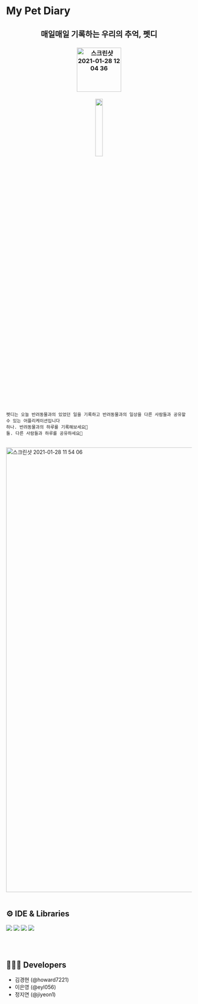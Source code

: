 # My Pet Diary
<h2 align="center"> 매일매일 기록하는 우리의 추억, 펫디 </h2>

<h3 align="center">
<img width="120" alt="스크린샷 2021-01-28 12 04 36" src="https://user-images.githubusercontent.com/48276522/106084340-8968c980-6161-11eb-93c9-abaa58370f7d.png">
</h3>
<h4 align="center">
<img src="https://user-images.githubusercontent.com/48276522/106844075-ef69c980-66ea-11eb-82f3-ec2ff4532f2f.png" width="20%" url="https://apps.apple.com/app/id1551631046">
</h4>
<br>
<br>

```
펫디는 오늘 반려동물과의 있었던 일을 기록하고 반려동물과의 일상을 다른 사람들과 공유할 수 있는 어플리케이션입니다
하나. 반려동물과의 하루를 기록해보세요🐶
둘. 다른 사람들과 하루를 공유하세요👫
```

<br>
<img width="1207" alt="스크린샷 2021-01-28 11 54 06" src="https://user-images.githubusercontent.com/48276522/106083685-40fcdc00-6160-11eb-8f3e-82e2e6e397f6.png">
<br>
<br>

## ⚙️ IDE & Libraries

<p>
<img src="https://img.shields.io/badge/swift-5.3.2-orange">
<img src="https://img.shields.io/badge/Xcode-12.3-blue">
<img src="https://img.shields.io/badge/CocoaPods-1.10.0-white">
<img src="https://img.shields.io/badge/firebase-7.3.0-yellow">
</p>

<br>
<br>

## 👩🏻‍💻 Developers
- 김경현 (@howard7221)
- 이은영 (@eyl056)
- 정지연 (@jiyeon1)
